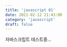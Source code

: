 ```yaml
---
title: 'javascript 01'
date: 2021-02-12 21:43:00
category: 'javascript'
draft: false
---
```


자바스크립트 테스트중...
